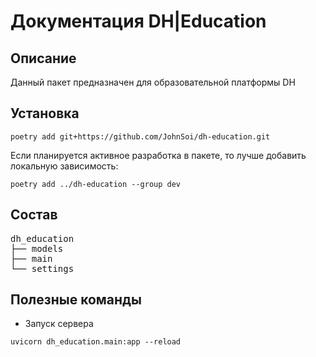 # Документация DH|Education

## Описание

Данный пакет предназначен для образовательной платформы DH

## Установка

```commandline
poetry add git+https://github.com/JohnSoi/dh-education.git
```

Если планируется активное разработка в пакете, то лучше добавить локальную зависимость:
```commandline
poetry add ../dh-education --group dev
```


## Состав

<pre>
dh_education
├── models
├── main
└── settings
</pre>

## Полезные команды 

* Запуск сервера

```commandline
uvicorn dh_education.main:app --reload
```
